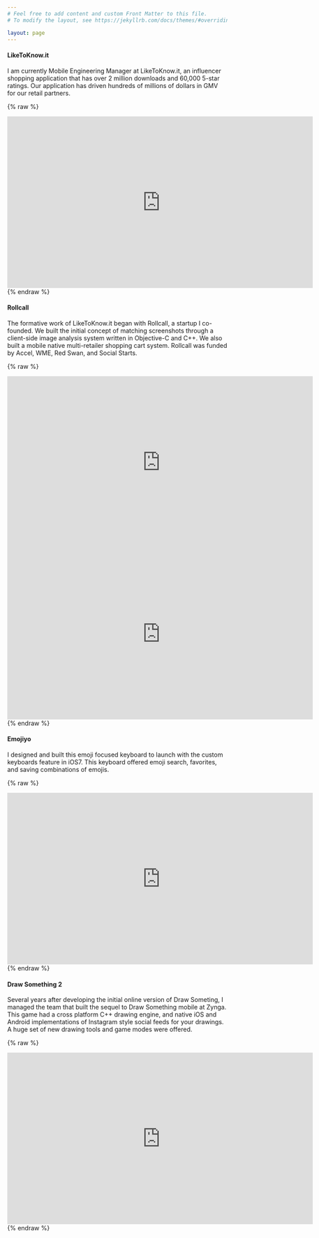 ```yaml
---
# Feel free to add content and custom Front Matter to this file.
# To modify the layout, see https://jekyllrb.com/docs/themes/#overriding-theme-defaults

layout: page
---
```



#### LikeToKnow.it
I am currently Mobile Engineering Manager at LikeToKnow.it, an influencer shopping application that has over 2 million downloads and 60,000 5-star ratings. Our application has driven hundreds of millions of dollars in GMV for our retail partners.

{% raw %}
<iframe width="700" height="393" src="https://www.youtube.com/embed/tBMDdy7x09Y" frameborder="0" allow="autoplay; encrypted-media" allowfullscreen></iframe>
<br/>
{% endraw %}

#### Rollcall
The formative work of LikeToKnow.it began with Rollcall, a startup I co-founded. We built the initial concept of matching screenshots through a client-side image analysis system written in Objective-C and C++. We also built a mobile native multi-retailer shopping cart system. Rollcall was funded by Accel, WME, Red Swan, and Social Starts.

{% raw %}
<iframe width="700" height="393" src="https://www.youtube.com/embed/72KMSAVPZ-E" frameborder="0" allow="autoplay; encrypted-media" allowfullscreen></iframe>

<iframe width="700" height="393" src="https://www.youtube.com/embed/CW2sI1BFbbk" frameborder="0" allow="autoplay; encrypted-media" allowfullscreen></iframe>
<br/>
{% endraw %}


#### Emojiyo
I designed and built this emoji focused keyboard to launch with the custom keyboards feature in iOS7. This keyboard offered emoji search, favorites, and saving combinations of emojis.
  
{% raw %}
<iframe width="700" height="393" src="https://www.youtube.com/embed/pzl2CKPJvfY" frameborder="0" allow="autoplay; encrypted-media" allowfullscreen></iframe>
<br/>
{% endraw %}


#### Draw Something 2
Several years after developing the initial online version of Draw Someting, I managed the team that built the sequel to Draw Something mobile at Zynga. This game had a cross platform C++ drawing engine, and native iOS and Android implementations of Instagram style social feeds for your drawings. A huge set of new drawing tools and game modes were offered.
  
{% raw %}
<iframe width="700" height="393" src="https://www.youtube.com/embed/GsKsa2Omf6I" frameborder="0" allow="autoplay; encrypted-media" allowfullscreen></iframe>
<br/>
{% endraw %}
